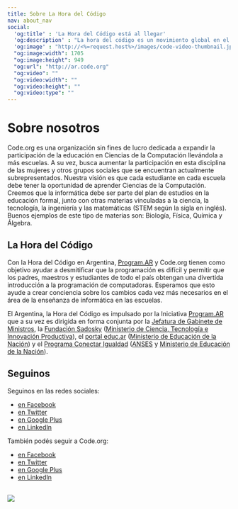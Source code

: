 ```yaml
--- 
title: Sobre La Hora del Código
nav: about_nav
social:
  'og:title' : 'La Hora del Código está al llegar'
  'og:description' : "La hora del código es un movimiento global en el que participan decenas de millones de estudiantes en más de 180 países y en más de 30 idiomas, con edades entre 4 y 104 años."
  'og:image' : "http://<%=request.host%>/images/code-video-thumbnail.jpg"
  "og:image:width": 1705
  "og:image:height": 949
  "og:url": "http://ar.code.org"
  "og:video": ""
  "og:video:width": ""
  "og:video:height": ""
  "og:video:type": ""
--- 
```


# Sobre nosotros 

Code.org es una organización sin fines de lucro dedicada a expandir la participación de la educación en Ciencias de la Computación llevándola a más escuelas. A su vez, busca aumentar la participación en esta disciplina de las mujeres y otros grupos sociales que se encuentran actualmente subrepresentados. Nuestra visión es que cada estudiante en cada escuela debe tener la oportunidad de aprender Ciencias de la Computación. Creemos que la informática debe ser parte del plan de estudios en la educación formal, junto con otras materias vinculadas a la ciencia, la tecnología, la ingeniería y las matemáticas (STEM según la sigla en inglés). Buenos ejemplos de este tipo de materias son: Biología, Física, Química y Álgebra. 

## La Hora del Código
Con la Hora del Código en Argentina, [Program.AR](http://program.ar) y Code.org tienen como objetivo ayudar a desmitificar que la programación es difícil y permitir que los padres, maestros y estudiantes de todo el país obtengan una divertida introducción a la programación de computadoras. Esperamos que esto ayude a crear conciencia sobre los cambios cada vez más necesarios en el área de la enseñanza de informática en las escuelas.

El Argentina, la Hora del Código es impulsado por la Iniciativa [Program.AR](http://program.ar) que a su vez es dirigida en forma conjunta por la [Jefatura de Gabinete de Ministros](http://www.jefatura.gob.ar/), la [Fundación Sadosky](http://www.fundacionsadosky.org.ar) ([Ministerio de Ciencia, Tecnología e Innovación Productiva](http://www.mincyt.gob.ar)), el [portal educ.ar](http://educ.ar) ([Ministerio de Educación de la Nación](http://portal.educacion.gov.ar/)) y el [Programa Conectar Igualdad](http://www.conectarigualdad.gob.ar/) ([ANSES](http://www.anses.gob.ar/) y [Ministerio de Educación de la Nación](http://portal.educacion.gov.ar/)).



## Seguinos 
Seguinos en las redes sociales: 

- [en Facebook](http://facebook.com/Programar2020)
- [en Twitter](http://twitter.com/Programar2020)
- [en Google Plus](https://plus.google.com/102830525383940742314)
- [en LinkedIn](https://www.linkedin.com/company/iniciativa-program-ar)

También podés seguir a Code.org: 

- [en Facebook](http://facebook.com/Code.org)
- [en Twitter](http://twitter.com/codeorg)
- [en Google Plus](https://plus.google.com/113408212816493509628)
- [en LinkedIn](http://www.linkedin.com/company/code-org)


<br /><a href="http://www.guidestar.org/organizations/46-0858543/code-org.aspx" target="_blank">
    <img src="https://widgets.guidestar.org/gximage2?o=9218725&l=v3" />
</a>
